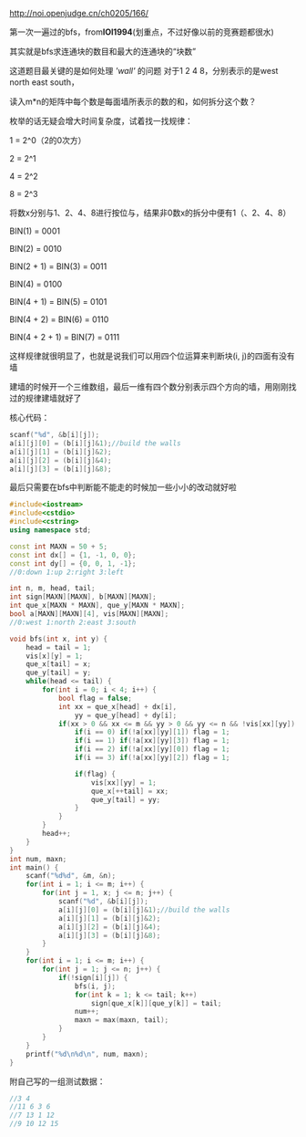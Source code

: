 http://noi.openjudge.cn/ch0205/166/

第一次一遍过的bfs，from**IOI1994**(划重点，不过好像以前的竞赛题都很水)

其实就是bfs求连通块的数目和最大的连通块的“块数”

这道题目最关键的是如何处理 *'wall'* 的问题
对于1 2 4 8，分别表示的是west north east south，

读入m*n的矩阵中每个数是每面墙所表示的数的和，如何拆分这个数？

枚举的话无疑会增大时间复杂度，试着找一找规律：

1 = 2^0（2的0次方）

2 = 2^1

4 = 2^2

8 = 2^3

将数x分别与1、2、4、8进行按位与，结果非0数x的拆分中便有1（、2、4、8）

BIN(1) = 0001

BIN(2) = 0010

BIN(2 + 1) = BIN(3) = 0011

BIN(4) = 0100

BIN(4 + 1) = BIN(5) = 0101

BIN(4 + 2) = BIN(6) = 0110

BIN(4 + 2 + 1) = BIN(7) = 0111

这样规律就很明显了，也就是说我们可以用四个位运算来判断块(i, j)的四面有没有墙

建墙的时候开一个三维数组，最后一维有四个数分别表示四个方向的墙，用刚刚找过的规律建墙就好了

核心代码：
```c++
scanf("%d", &b[i][j]);
a[i][j][0] = (b[i][j]&1);//build the walls
a[i][j][1] = (b[i][j]&2);
a[i][j][2] = (b[i][j]&4);
a[i][j][3] = (b[i][j]&8);
 ```

最后只需要在bfs中判断能不能走的时候加一些小小的改动就好啦
```c++
#include<iostream>
#include<cstdio>
#include<cstring>
using namespace std;

const int MAXN = 50 + 5;
const int dx[] = {1, -1, 0, 0};
const int dy[] = {0, 0, 1, -1};
//0:down 1:up 2:right 3:left

int n, m, head, tail;
int sign[MAXN][MAXN], b[MAXN][MAXN];
int que_x[MAXN * MAXN], que_y[MAXN * MAXN];
bool a[MAXN][MAXN][4], vis[MAXN][MAXN];
//0:west 1:north 2:east 3:south

void bfs(int x, int y) {
	head = tail = 1;
	vis[x][y] = 1;
	que_x[tail] = x;
	que_y[tail] = y;
	while(head <= tail) {
		for(int i = 0; i < 4; i++) {
			bool flag = false;
			int xx = que_x[head] + dx[i],
				yy = que_y[head] + dy[i];
			if(xx > 0 && xx <= m && yy > 0 && yy <= n && !vis[xx][yy]) {
				if(i == 0) if(!a[xx][yy][1]) flag = 1;
				if(i == 1) if(!a[xx][yy][3]) flag = 1;
				if(i == 2) if(!a[xx][yy][0]) flag = 1;
				if(i == 3) if(!a[xx][yy][2]) flag = 1;

				if(flag) {
					vis[xx][yy] = 1;
					que_x[++tail] = xx;
					que_y[tail] = yy;
				}
			}
		}
		head++;
	}
}
int num, maxn;
int main() {
	scanf("%d%d", &m, &n);
	for(int i = 1; i <= m; i++) {
		for(int j = 1, x; j <= n; j++) {
			scanf("%d", &b[i][j]);
			a[i][j][0] = (b[i][j]&1);//build the walls
			a[i][j][1] = (b[i][j]&2);
			a[i][j][2] = (b[i][j]&4);
			a[i][j][3] = (b[i][j]&8);
		}
	}
	for(int i = 1; i <= m; i++) {
		for(int j = 1; j <= n; j++) {
			if(!sign[i][j]) {
				bfs(i, j);
				for(int k = 1; k <= tail; k++)
					sign[que_x[k]][que_y[k]] = tail;
				num++;
				maxn = max(maxn, tail);
			}
		}
	}
	printf("%d\n%d\n", num, maxn);
}
```
附自己写的一组测试数据：
```c++
//3 4
//11 6 3 6
//7 13 1 12
//9 10 12 15
```
